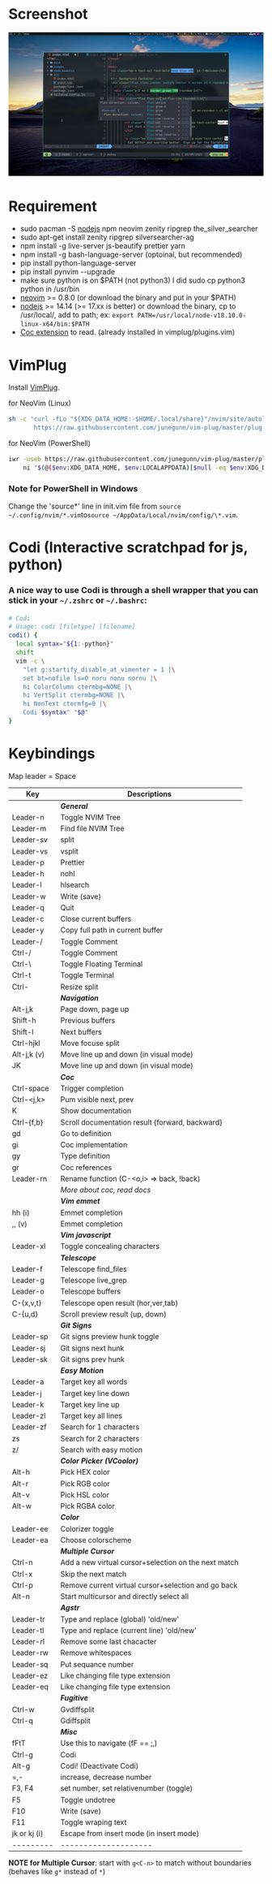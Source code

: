 # Screenshot

![](images/nvim-tailwindcss-new.png)

# Requirement

- sudo pacman -S [nodejs](https://nodejs.org/) npm neovim zenity ripgrep the_silver_searcher
- sudo apt-get install zenity ripgrep silversearcher-ag
- npm install -g live-server js-beautify prettier yarn
- npm install -g bash-language-server (optoinal, but recommended)
- pip install python-language-server
- pip install pynvim --upgrade
- make sure python is on $PATH (not python3) I did sudo cp python3 python in /usr/bin
- [neovim](https://github.com/neovim/neovim.git) >= 0.8.0 (or download the binary and put in your $PATH)
- [nodejs](https://nodejs.org/) >= 14.14 (>= 17.xx is better) or download the binary, cp to /usr/local/, add to path; ex: `export PATH=/usr/local/node-v18.10.0-linux-x64/bin:$PATH`
- [Coc extension](https://github.com/neoclide/coc.nvim/wiki/Using-coc-extensions) to read. (already installed in vimplug/plugins.vim)

# VimPlug

Install [VimPlug](https://github.com/junegunn/vim-plug). <br />

for NeoVim (Linux)

```sh
sh -c 'curl -fLo "${XDG_DATA_HOME:-$HOME/.local/share}"/nvim/site/autoload/plug.vim --create-dirs \
       https://raw.githubusercontent.com/junegunn/vim-plug/master/plug.vim'
```

for NeoVim (PowerShell)

```sh
iwr -useb https://raw.githubusercontent.com/junegunn/vim-plug/master/plug.vim |`
    ni "$(@($env:XDG_DATA_HOME, $env:LOCALAPPDATA)[$null -eq $env:XDG_DATA_HOME])/nvim-data/site/autoload/plug.vim" -Force
```

### Note for PowerShell in Windows

Change the 'source*' line in init.vim file from `source ~/.config/nvim/*.vim`to`source ~/AppData/Local/nvim/config/\*.vim`.

# Codi (Interactive scratchpad for js, python)

### A nice way to use Codi is through a shell wrapper that you can stick in your `~/.zshrc` or `~/.bashrc`:

```sh
# Codi
# Usage: codi [filetype] [filename]
codi() {
  local syntax="${1:-python}"
  shift
  vim -c \
    "let g:startify_disable_at_vimenter = 1 |\
    set bt=nofile ls=0 noru nonu nornu |\
    hi ColorColumn ctermbg=NONE |\
    hi VertSplit ctermbg=NONE |\
    hi NonText ctermfg=0 |\
    Codi $syntax" "$@"
}
```

# Keybindings

Map leader = Space

| Key          | Descriptions                                         |
| ------------ | ---------------------------------------------------- |
|              | **_General_**                                        |
| Leader-n     | Toggle NVIM Tree                                     |
| Leader-m     | Find file NVIM Tree                                  |
| Leader-sv    | split                                                |
| Leader-vs    | vsplit                                               |
| Leader-p     | Prettier                                             |
| Leader-h     | nohl                                                 |
| Leader-l     | hlsearch                                             |
| Leader-w     | Write (save)                                         |
| Leader-q     | Quit                                                 |
| Leader-c     | Close current buffers                                |
| Leader-y     | Copy full path in current buffer                     |
| Leader-/     | Toggle Comment                                       |
| Ctrl-/       | Toggle Comment                                       |
| Ctrl-\       | Toggle Floating Terminal                             |
| Ctrl-t       | Toggle Terminal                                      |
| Ctrl-<arrow> | Resize split                                         |
|              | **_Navigation_**                                     |
| Alt-j,k      | Page down, page up                                   |
| Shift-h      | Previous buffers                                     |
| Shift-l      | Next buffers                                         |
| Ctrl-hjkl    | Move focuse split                                    |
| Alt-j,k (v)  | Move line up and down (in visual mode)               |
| JK           | Move line up and down (in visual mode)               |
|              | **_Coc_**                                            |
| Ctrl-space   | Trigger completion                                   |
| Ctrl-<j,k>   | Pum visible next, prev                               |
| K            | Show documentation                                   |
| Ctrl-{f,b}   | Scroll documentation result {forward, backward}      |
| gd           | Go to definition                                     |
| gi           | Coc implementation                                   |
| gy           | Type definition                                      |
| gr           | Coc references                                       |
| Leader-rn    | Rename function (C-<o,i> => back, !back)             |
|              | _More about coc, read docs_                          |
|              | **_Vim emmet_**                                      |
| hh (i)       | Emmet completion                                     |
| ,, (v)       | Emmet completion                                     |
|              | **_Vim javascript_**                                 |
| Leader-xl    | Toggle concealing characters                         |
|              | **_Telescope_**                                      |
| Leader-f     | Telescope find_files                                 |
| Leader-g     | Telescope live_grep                                  |
| Leader-o     | Telescope buffers                                    |
| C-{x,v,t}    | Telescope open result (hor,ver,tab)                  |
| C-{u,d}      | Scroll preview result (up, down)                     |
|              | **_Git Signs_**                                      |
| Leader-sp    | Git signs preview hunk toggle                        |
| Leader-sj    | Git signs next hunk                                  |
| Leader-sk    | Git signs prev hunk                                  |
|              | **_Easy Motion_**                                    |
| Leader-a     | Target key all words                                 |
| Leader-j     | Target key line down                                 |
| Leader-k     | Target key line up                                   |
| Leader-zl    | Target key all lines                                 |
| Leader-zf    | Search for 1 characters                              |
| zs           | Search for 2 characters                              |
| z/           | Search with easy motion                              |
|              | **_Color Picker (VCoolor)_**                         |
| Alt-h        | Pick HEX color                                       |
| Alt-r        | Pick RGB color                                       |
| Alt-v        | Pick HSL color                                       |
| Alt-w        | Pick RGBA color                                      |
|              | **_Color_**                                          |
| Leader-ee    | Colorizer toggle                                     |
| Leader-ea    | Choose colorscheme                                   |
|              | **_Multiple Cursor_**                                |
| Ctrl-n       | Add a new virtual cursor+selection on the next match |
| Ctrl-x       | Skip the next match                                  |
| Ctrl-p       | Remove current virtual cursor+selection and go back  |
| Alt-n        | Start multicursor and directly select all            |
|              | **_Agstr_**                                          |
| Leader-tr    | Type and replace (global) 'old/new'                  |
| Leader-tl    | Type and replace (current line) 'old/new'            |
| Leader-rl    | Remove some last chacacter                           |
| Leader-rw    | Remove whitespaces                                   |
| Leader-sq    | Put sequance number                                  |
| Leader-ez    | Like changing file type extension                    |
| Leader-eq    | Like changing file type extension                    |
|              | **_Fugitive_**                                       |
| Ctrl-w       | Gvdiffsplit                                          |
| Ctrl-q       | Gdiffsplit                                           |
|              | **_Misc_**                                           |
| fFtT         | Use this to navigate (fF == ;,)                      |
| Ctrl-g       | Codi                                                 |
| Alt-g        | Codi! (Deactivate Codi)                              |
| =,-          | increase, decrease number                            |
| F3, F4       | set number, set relativenumber (toggle)              |
| F5           | Toggle undotree                                      |
| F10          | Write (save)                                         |
| F11          | Toggle wraping text                                  |
| jk or kj (i) | Escape from insert mode (in insert mode)             |
| ---------    | --------------------                                 |

**NOTE for Multiple Cursor**: start with `g<C-n>` to match without boundaries (behaves like `g*` instead of `*`)
